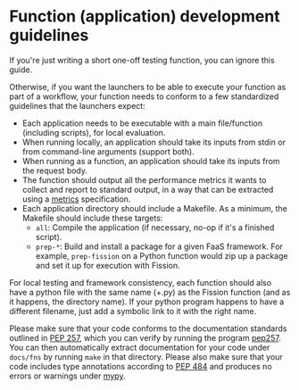 # Function (application) development guidelines

If you're just writing a short one-off testing function, you can ignore this guide.

Otherwise, if you want the launchers to be able to execute your function as part of a workflow, your function needs to conform to a few standardized guidelines that the launchers expect:

* Each application needs to be executable with a main file/function (including scripts), for local evaluation.
* When running locally, an application should take its inputs from stdin or from command-line arguments (support both).
* When running as a function, an application should take its inputs from the request body.
* The function should output all the performance metrics it wants to collect and report to standard output, in a way that can be extracted using a [metrics](./metrics.md) specification.
* Each application directory should include a Makefile. As a minimum, the Makefile should include these targets:
    * `all`: Compile the application (if necessary, no-op if it's a finished script).
    * `prep-*`: Build and install a package for a given FaaS framework. For example, `prep-fission` on a Python function would zip up a package and set it up for execution with Fission.

For local testing and framework consistency, each function should also have a python file with the same name (+.py) as the Fission function (and as it happens, the directory name). If your python program happens to have a different filename, just add a symbolic link to it with the right name.

Please make sure that your code conforms to the documentation standards outlined in [PEP 257](https://peps.python.org/pep-0257/), which you can verify by running the program [pep257](https://peps.python.org/pep-0257/).
You can then automatically extract documentation for your code under `docs/fns` by running `make` in that directory.
Please also make sure that your code includes type annotations according to [PEP 484](https://peps.python.org/pep-0484/) and produces no errors or warnings under [mypy](https://mypy-lang.org/).
